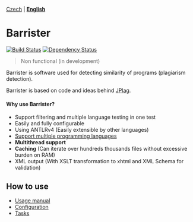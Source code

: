 [Czech](READMECZ.md) | **[English](README.md)**

# Barrister
[![Build Status](https://travis-ci.org/Prosecute/Barrister.svg?branch=develop)](https://travis-ci.org/Prosecute/Barrister) [![Dependency Status](https://www.versioneye.com/user/projects/57738afc752cd100485bfd7f/badge.svg?style=flat-square)](https://www.versioneye.com/user/projects/57738afc752cd100485bfd7f)

> Non functional (in development)

Barrister is software used for detecting similarity of programs (plagiarism detection).

Barrister is based on code and ideas behind [JPlag](https://github.com/jplag/jplag).

#### Why use Barrister?
 * Support filtering and multiple language testing in one test
 * Easily and fully configurable
 * Using ANTLRv4 (Easily extensible by other languages)
 * [Support multiple programming languages](documentation/SUPPORTED_LANGUAGES.md)
 * **Multithread support**
 * **Caching** (Can iterate over hundreds thousands files without excessive burden on RAM)
 * XML output (With XSLT transformation to xhtml and XML Schema for validation)

## How to use
 * [Usage manual](documentation/USAGE_MANUAL.md)
 * [Configuration](documentation/CONFIGURATION_YAML.md)
 * [Tasks](documentation/tasks/TASK_LIST.md)
